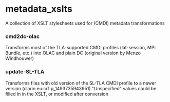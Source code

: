 # metadata_xslts
A collection of XSLT stylesheets used for (CMDI) metadata transformations

### cmd2dc-olac
Transforms most of the TLA-supported CMDI profiles (lat-session, MPI Bundle, etc.) into OLAC and plain DC
(original version by Menzo Windhouwer)

### update-SL-TLA
Transforms files with old version of the SL-TLA CMDI profile to a newer version (clarin.eu:cr1:p_1493735943951)
"Unspecified" values could be filled in in the XSLT, or modified after conversion
